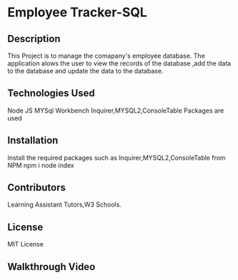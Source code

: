 # Employee Tracker-SQL

## Description
This Project is to manage the comapany's employee database. The application alows the user to view the records of the database ,add the data to the database and update the data to the database.


## Technologies Used
Node JS
MYSql Workbench
Inquirer,MYSQL2,ConsoleTable Packages are used

## Installation
Install the required packages such as Inquirer,MYSQL2,ConsoleTable from NPM
npm i
node index

## Contributors
Learning Assistant Tutors,W3 Schools.

## License
MIT  License

## Walkthrough Video
